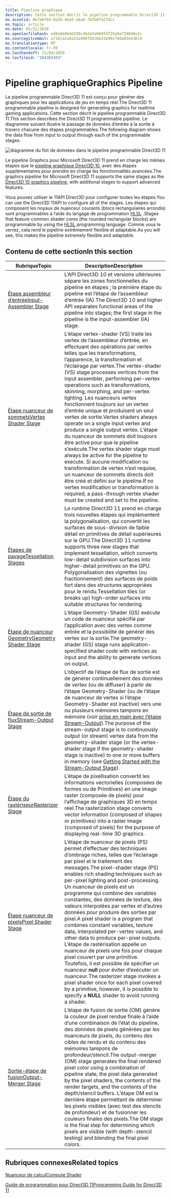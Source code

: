 ```yaml
---
title: Pipeline graphique
description: Cette section décrit le pipeline programmable Direct3D 11.
ms.assetid: 8e7a6f64-0a2b-4ea5-a6a6-7bfb87e27dcc
ms.topic: article
ms.date: 05/31/2018
ms.openlocfilehash: ed8e6b0b4d249c46dafe960f4f25a9a7598d6e2c
ms.sourcegitcommit: a716ca2a6a22a400f02c6b31699cf4da83ee3619
ms.translationtype: MT
ms.contentlocale: fr-FR
ms.lasthandoff: 11/04/2020
ms.locfileid: "104383303"
---
```

# <a name="graphics-pipeline"></a><span data-ttu-id="354a8-103">Pipeline graphique</span><span class="sxs-lookup"><span data-stu-id="354a8-103">Graphics Pipeline</span></span>

<span data-ttu-id="354a8-104">Le pipeline programmable Direct3D 11 est conçu pour générer des graphiques pour les applications de jeu en temps réel.</span><span class="sxs-lookup"><span data-stu-id="354a8-104">The Direct3D 11 programmable pipeline is designed for generating graphics for realtime gaming applications.</span></span> <span data-ttu-id="354a8-105">Cette section décrit le pipeline programmable Direct3D 11.</span><span class="sxs-lookup"><span data-stu-id="354a8-105">This section describes the Direct3D 11 programmable pipeline.</span></span> <span data-ttu-id="354a8-106">Le diagramme suivant illustre le passage de données d’entrée à la sortie à travers chacune des étapes programmables.</span><span class="sxs-lookup"><span data-stu-id="354a8-106">The following diagram shows the data flow from input to output through each of the programmable stages.</span></span>

![diagramme du flot de données dans le pipeline programmable Direct3D 11](images/d3d11-pipeline-stages.jpg)

<span data-ttu-id="354a8-108">Le pipeline Graphics pour Microsoft Direct3D 11 prend en charge les mêmes étapes que le [pipeline graphique Direct3D 10](/windows/desktop/direct3d10/d3d10-graphics-programming-guide-pipeline-stages), avec des étapes supplémentaires pour prendre en charge les fonctionnalités avancées.</span><span class="sxs-lookup"><span data-stu-id="354a8-108">The graphics pipeline for Microsoft Direct3D 11 supports the same stages as the [Direct3D 10 graphics pipeline](/windows/desktop/direct3d10/d3d10-graphics-programming-guide-pipeline-stages), with additional stages to support advanced features.</span></span>

<span data-ttu-id="354a8-109">Vous pouvez utiliser le 11API Direct3D pour configurer toutes les étapes.</span><span class="sxs-lookup"><span data-stu-id="354a8-109">You can use the Direct3D 11API to configure all of the stages.</span></span> <span data-ttu-id="354a8-110">Les étapes qui composent les noyaux de nuanceur courants (blocs rectangulaires arrondis) sont programmables à l’aide du langage de programmation [HLSL](/windows/desktop/direct3dhlsl/dx-graphics-hlsl) .</span><span class="sxs-lookup"><span data-stu-id="354a8-110">Stages that feature common shader cores (the rounded rectangular blocks) are programmable by using the [HLSL](/windows/desktop/direct3dhlsl/dx-graphics-hlsl) programming language.</span></span> <span data-ttu-id="354a8-111">Comme vous le verrez, cela rend le pipeline extrêmement flexible et adaptable.</span><span class="sxs-lookup"><span data-stu-id="354a8-111">As you will see, this makes the pipeline extremely flexible and adaptable.</span></span>


## <a name="in-this-section"></a><span data-ttu-id="354a8-112">Contenu de cette section</span><span class="sxs-lookup"><span data-stu-id="354a8-112">In this section</span></span>



| <span data-ttu-id="354a8-113">Rubrique</span><span class="sxs-lookup"><span data-stu-id="354a8-113">Topic</span></span>                                                                                          | <span data-ttu-id="354a8-114">Description</span><span class="sxs-lookup"><span data-stu-id="354a8-114">Description</span></span>                                                                                                                                                                                                                                                                                                                                                                                                                                                                                      |
|------------------------------------------------------------------------------------------------|--------------------------------------------------------------------------------------------------------------------------------------------------------------------------------------------------------------------------------------------------------------------------------------------------------------------------------------------------------------------------------------------------------------------------------------------------------------------------------------------------|
| [<span data-ttu-id="354a8-115">Étape assembleur d’entrée</span><span class="sxs-lookup"><span data-stu-id="354a8-115">Input-Assembler Stage</span></span>](d3d10-graphics-programming-guide-input-assembler-stage.md)<br/> | <span data-ttu-id="354a8-116">L’API Direct3D 10 et versions ultérieures sépare les zones fonctionnelles du pipeline en étapes ; la première étape du pipeline est l’étape de l’assembleur d’entrée (IA).</span><span class="sxs-lookup"><span data-stu-id="354a8-116">The Direct3D 10 and higher API separates functional areas of the pipeline into stages; the first stage in the pipeline is the input-assembler (IA) stage.</span></span><br/>                                                                                                                                                                                                                                                                                                                             |
| [<span data-ttu-id="354a8-117">Étape nuanceur de sommets</span><span class="sxs-lookup"><span data-stu-id="354a8-117">Vertex Shader Stage</span></span>](vertex-shader-stage.md)<br/>                                      | <span data-ttu-id="354a8-118">L’étape vertex-shader (VS) traite les vertex de l’assembleur d’entrée, en effectuant des opérations par vertex telles que les transformations, l’apparence, la transformation et l’éclairage par vertex.</span><span class="sxs-lookup"><span data-stu-id="354a8-118">The vertex-shader (VS) stage processes vertices from the input assembler, performing per-vertex operations such as transformations, skinning, morphing, and per-vertex lighting.</span></span> <span data-ttu-id="354a8-119">Les nuanceurs vertex fonctionnent toujours sur un vertex d’entrée unique et produisent un seul vertex de sortie.</span><span class="sxs-lookup"><span data-stu-id="354a8-119">Vertex shaders always operate on a single input vertex and produce a single output vertex.</span></span> <span data-ttu-id="354a8-120">L’étape du nuanceur de sommets doit toujours être active pour que le pipeline s’exécute.</span><span class="sxs-lookup"><span data-stu-id="354a8-120">The vertex shader stage must always be active for the pipeline to execute.</span></span> <span data-ttu-id="354a8-121">Si aucune modification ou transformation de vertex n’est requise, un nuanceur de sommets directs doit être créé et défini sur le pipeline.</span><span class="sxs-lookup"><span data-stu-id="354a8-121">If no vertex modification or transformation is required, a pass-through vertex shader must be created and set to the pipeline.</span></span><br/> |
| [<span data-ttu-id="354a8-122">Étapes de pavage</span><span class="sxs-lookup"><span data-stu-id="354a8-122">Tessellation Stages</span></span>](direct3d-11-advanced-stages-tessellation.md)<br/>                 | <span data-ttu-id="354a8-123">Le runtime Direct3D 11 prend en charge trois nouvelles étapes qui implémentent la polygonalisation, qui convertit les surfaces de sous-division de faible détail en primitives de détail supérieures sur le GPU.</span><span class="sxs-lookup"><span data-stu-id="354a8-123">The Direct3D 11 runtime supports three new stages that implement tessellation, which converts low-detail subdivision surfaces into higher-detail primitives on the GPU.</span></span> <span data-ttu-id="354a8-124">Polygonalisation des vignettes (ou fractionnement) des surfaces de poids fort dans des structures appropriées pour le rendu.</span><span class="sxs-lookup"><span data-stu-id="354a8-124">Tessellation tiles (or breaks up) high-order surfaces into suitable structures for rendering.</span></span><br/>                                                                                                                                                                                                                 |
| [<span data-ttu-id="354a8-125">Étape de nuanceur Geometry</span><span class="sxs-lookup"><span data-stu-id="354a8-125">Geometry Shader Stage</span></span>](geometry-shader-stage.md)<br/>                                  | <span data-ttu-id="354a8-126">L’étape Geometry-Shader (GS) exécute un code de nuanceur spécifié par l’application avec des vertex comme entrée et la possibilité de générer des vertex sur la sortie.</span><span class="sxs-lookup"><span data-stu-id="354a8-126">The geometry-shader (GS) stage runs application-specified shader code with vertices as input and the ability to generate vertices on output.</span></span><br/>                                                                                                                                                                                                                                                                                                                                          |
| [<span data-ttu-id="354a8-127">Étape de sortie de flux</span><span class="sxs-lookup"><span data-stu-id="354a8-127">Stream-Output Stage</span></span>](d3d10-graphics-programming-guide-output-stream-stage.md)<br/>     | <span data-ttu-id="354a8-128">L’objectif de l’étape de flux de sortie est de générer continuellement des données de vertex (ou de diffuser) à partir de l’étape Geometry-Shader (ou de l’étape de nuanceur de vertex si l’étape Geometry-Shader est inactive) vers une ou plusieurs mémoires tampons en mémoire (voir [prise en main avec l’étape Stream-Output](d3d10-graphics-programming-guide-output-stream-stage-getting-started.md)).</span><span class="sxs-lookup"><span data-stu-id="354a8-128">The purpose of the stream-output stage is to continuously output (or stream) vertex data from the geometry-shader stage (or the vertex-shader stage if the geometry-shader stage is inactive) to one or more buffers in memory (see [Getting Started with the Stream-Output Stage](d3d10-graphics-programming-guide-output-stream-stage-getting-started.md)).</span></span> <br/>                                                                                                                       |
| [<span data-ttu-id="354a8-129">Étape du rastériseur</span><span class="sxs-lookup"><span data-stu-id="354a8-129">Rasterizer Stage</span></span>](d3d10-graphics-programming-guide-rasterizer-stage.md)<br/>           | <span data-ttu-id="354a8-130">L’étape de pixellisation convertit les informations vectorielles (composées de formes ou de Primitives) en une image raster (composée de pixels) pour l’affichage de graphiques 3D en temps réel.</span><span class="sxs-lookup"><span data-stu-id="354a8-130">The rasterization stage converts vector information (composed of shapes or primitives) into a raster image (composed of pixels) for the purpose of displaying real-time 3D graphics.</span></span> <br/>                                                                                                                                                                                                                                                                                                 |
| [<span data-ttu-id="354a8-131">Étape nuanceur de pixels</span><span class="sxs-lookup"><span data-stu-id="354a8-131">Pixel Shader Stage</span></span>](pixel-shader-stage.md)<br/>                                        | <span data-ttu-id="354a8-132">L’étape de nuanceur de pixels (PS) permet d’effectuer des techniques d’ombrage riches, telles que l’éclairage par pixel et le traitement des messages.</span><span class="sxs-lookup"><span data-stu-id="354a8-132">The pixel-shader stage (PS) enables rich shading techniques such as per-pixel lighting and post-processing.</span></span> <span data-ttu-id="354a8-133">Un nuanceur de pixels est un programme qui combine des variables constantes, des données de texture, des valeurs interpolées par vertex et d’autres données pour produire des sorties par pixel.</span><span class="sxs-lookup"><span data-stu-id="354a8-133">A pixel shader is a program that combines constant variables, texture data, interpolated per-vertex values, and other data to produce per-pixel outputs.</span></span> <span data-ttu-id="354a8-134">L’étape de rastérisation appelle un nuanceur de pixels une fois pour chaque pixel couvert par une primitive. Toutefois, il est possible de spécifier un nuanceur **null** pour éviter d’exécuter un nuanceur.</span><span class="sxs-lookup"><span data-stu-id="354a8-134">The rasterizer stage invokes a pixel shader once for each pixel covered by a primitive, however, it is possible to specify a **NULL** shader to avoid running a shader.</span></span><br/>                                          |
| [<span data-ttu-id="354a8-135">Sortie-étape de fusion</span><span class="sxs-lookup"><span data-stu-id="354a8-135">Output-Merger Stage</span></span>](d3d10-graphics-programming-guide-output-merger-stage.md)<br/>     | <span data-ttu-id="354a8-136">L’étape de fusion de sortie (OM) génère la couleur de pixel rendue finale à l’aide d’une combinaison de l’état du pipeline, des données de pixels générées par les nuanceurs de pixels, du contenu des cibles de rendu et du contenu des mémoires tampons de profondeur/stencil.</span><span class="sxs-lookup"><span data-stu-id="354a8-136">The output-merger (OM) stage generates the final rendered pixel color using a combination of pipeline state, the pixel data generated by the pixel shaders, the contents of the render targets, and the contents of the depth/stencil buffers.</span></span> <span data-ttu-id="354a8-137">L’étape OM est la dernière étape permettant de déterminer les pixels visibles (avec test des stencils de profondeur) et de fusionner les couleurs finales des pixels.</span><span class="sxs-lookup"><span data-stu-id="354a8-137">The OM stage is the final step for determining which pixels are visible (with depth-stencil testing) and blending the final pixel colors.</span></span><br/>                                                                                              |



 

## <a name="related-topics"></a><span data-ttu-id="354a8-138">Rubriques connexes</span><span class="sxs-lookup"><span data-stu-id="354a8-138">Related topics</span></span>

<dl> <dt>

[<span data-ttu-id="354a8-139">Nuanceur de calcul</span><span class="sxs-lookup"><span data-stu-id="354a8-139">Compute Shader</span></span>](direct3d-11-advanced-stages-compute-shader.md)
</dt> <dt>

[<span data-ttu-id="354a8-140">Guide de programmation pour Direct3D 11</span><span class="sxs-lookup"><span data-stu-id="354a8-140">Programming Guide for Direct3D 11</span></span>](dx-graphics-overviews.md)
</dt> </dl>

 

